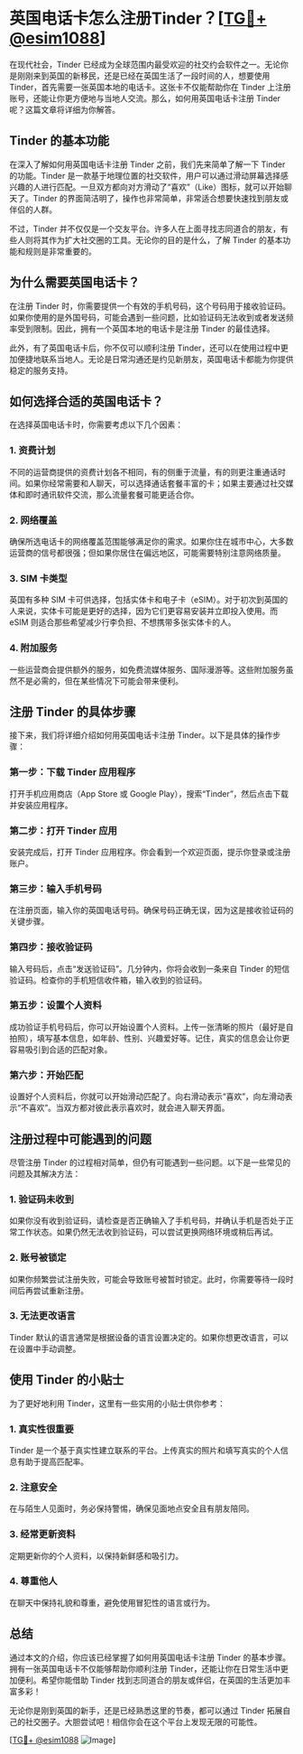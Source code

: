 # 英国电话卡怎么注册Tinder？[[TG💪+ @esim1088](https://t.me/s/esim1088)]

在现代社会，Tinder 已经成为全球范围内最受欢迎的社交约会软件之一。无论你是刚刚来到英国的新移民，还是已经在英国生活了一段时间的人，想要使用 Tinder，首先需要一张英国本地的电话卡。这张卡不仅能帮助你在 Tinder 上注册账号，还能让你更方便地与当地人交流。那么，如何用英国电话卡注册 Tinder 呢？这篇文章将详细为你解答。

## Tinder 的基本功能

在深入了解如何用英国电话卡注册 Tinder 之前，我们先来简单了解一下 Tinder 的功能。Tinder 是一款基于地理位置的社交软件，用户可以通过滑动屏幕选择感兴趣的人进行匹配。一旦双方都向对方滑动了“喜欢”（Like）图标，就可以开始聊天了。Tinder 的界面简洁明了，操作也非常简单，非常适合想要快速找到朋友或伴侣的人群。

不过，Tinder 并不仅仅是一个交友平台。许多人在上面寻找志同道合的朋友，有些人则将其作为扩大社交圈的工具。无论你的目的是什么，了解 Tinder 的基本功能和规则是非常重要的。

## 为什么需要英国电话卡？

在注册 Tinder 时，你需要提供一个有效的手机号码，这个号码用于接收验证码。如果你使用的是外国号码，可能会遇到一些问题，比如验证码无法收到或者发送频率受到限制。因此，拥有一个英国本地的电话卡是注册 Tinder 的最佳选择。

此外，有了英国电话卡后，你不仅可以顺利注册 Tinder，还可以在使用过程中更加便捷地联系当地人。无论是日常沟通还是约见新朋友，英国电话卡都能为你提供稳定的服务支持。

## 如何选择合适的英国电话卡？

在选择英国电话卡时，你需要考虑以下几个因素：

### 1. **资费计划**
   不同的运营商提供的资费计划各不相同，有的侧重于流量，有的则更注重通话时间。如果你经常需要和人聊天，可以选择通话套餐丰富的卡；如果主要通过社交媒体和即时通讯软件交流，那么流量套餐可能更适合你。

### 2. **网络覆盖**
   确保所选电话卡的网络覆盖范围能够满足你的需求。如果你住在城市中心，大多数运营商的信号都很强；但如果你居住在偏远地区，可能需要特别注意网络质量。

### 3. **SIM 卡类型**
   英国有多种 SIM 卡可供选择，包括实体卡和电子卡（eSIM）。对于初次到英国的人来说，实体卡可能是更好的选择，因为它们更容易安装并立即投入使用。而 eSIM 则适合那些希望减少行李负担、不想携带多张实体卡的人。

### 4. **附加服务**
   一些运营商会提供额外的服务，如免费流媒体服务、国际漫游等。这些附加服务虽然不是必需的，但在某些情况下可能会带来便利。

## 注册 Tinder 的具体步骤

接下来，我们将详细介绍如何用英国电话卡注册 Tinder。以下是具体的操作步骤：

### 第一步：下载 Tinder 应用程序
   打开手机应用商店（App Store 或 Google Play），搜索“Tinder”，然后点击下载并安装应用程序。

### 第二步：打开 Tinder 应用
   安装完成后，打开 Tinder 应用程序。你会看到一个欢迎页面，提示你登录或注册账户。

### 第三步：输入手机号码
   在注册页面，输入你的英国电话号码。确保号码正确无误，因为这是接收验证码的关键步骤。

### 第四步：接收验证码
   输入号码后，点击“发送验证码”。几分钟内，你将会收到一条来自 Tinder 的短信验证码。检查你的手机短信收件箱，输入收到的验证码。

### 第五步：设置个人资料
   成功验证手机号码后，你可以开始设置个人资料。上传一张清晰的照片（最好是自拍照），填写基本信息，如年龄、性别、兴趣爱好等。记住，真实的信息会让你更容易吸引到合适的匹配对象。

### 第六步：开始匹配
   设置好个人资料后，你就可以开始滑动匹配了。向右滑动表示“喜欢”，向左滑动表示“不喜欢”。当双方都对彼此表示喜欢时，就会进入聊天界面。

## 注册过程中可能遇到的问题

尽管注册 Tinder 的过程相对简单，但仍有可能遇到一些问题。以下是一些常见的问题及其解决方法：

### 1. 验证码未收到
   如果你没有收到验证码，请检查是否正确输入了手机号码，并确认手机是否处于正常工作状态。如果仍然无法收到验证码，可以尝试更换网络环境或稍后再试。

### 2. 账号被锁定
   如果你频繁尝试注册失败，可能会导致账号被暂时锁定。此时，你需要等待一段时间后再尝试重新注册。

### 3. 无法更改语言
   Tinder 默认的语言通常是根据设备的语言设置决定的。如果你想更改语言，可以在设置中手动调整。

## 使用 Tinder 的小贴士

为了更好地利用 Tinder，这里有一些实用的小贴士供你参考：

### 1. 真实性很重要
   Tinder 是一个基于真实性建立联系的平台。上传真实的照片和填写真实的个人信息有助于提高匹配率。

### 2. 注意安全
   在与陌生人见面时，务必保持警惕，确保见面地点安全且有朋友陪同。

### 3. 经常更新资料
   定期更新你的个人资料，以保持新鲜感和吸引力。

### 4. 尊重他人
   在聊天中保持礼貌和尊重，避免使用冒犯性的语言或行为。

## 总结

通过本文的介绍，你应该已经掌握了如何用英国电话卡注册 Tinder 的基本步骤。拥有一张英国电话卡不仅能够帮助你顺利注册 Tinder，还能让你在日常生活中更加便利。希望你能借助 Tinder 找到志同道合的朋友或伴侣，在英国的生活更加丰富多彩！

无论你是刚到英国的新手，还是已经熟悉这里的节奏，都可以通过 Tinder 拓展自己的社交圈子。大胆尝试吧！相信你会在这个平台上发现无限的可能性。

[[TG💪+ @esim1088](https://t.me/s/esim1088) ![Image](https://i.postimg.cc/4NQfJmqS/Snipaste-2025-05-13-00-14-12.png)]